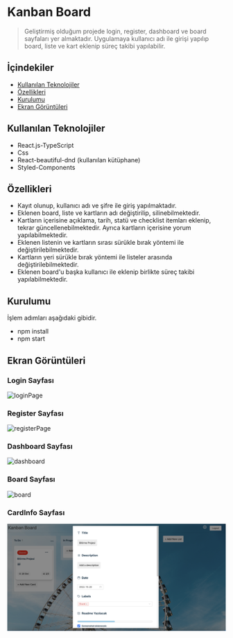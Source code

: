# Kanban Board

> Geliştirmiş olduğum projede login, register, dashboard ve board sayfaları yer almaktadır. Uygulamaya kullanıcı adı ile girişi yapılıp board, liste ve kart eklenip süreç takibi yapılabilir.

## İçindekiler

* [Kullanılan Teknolojiler](#kullanılan-teknolojiler)
* [Özellikleri](#özellikleri)
* [Kurulumu](#kurulumu)
* [Ekran Görüntüleri](#ekran-görüntüleri)


## Kullanılan Teknolojiler
- React.js-TypeScript
- Css
- React-beautiful-dnd (kullanılan kütüphane)
- Styled-Components

## Özellikleri
- Kayıt olunup, kullanıcı adı ve şifre ile giriş yapılmaktadır.
- Eklenen board, liste ve kartların adı değiştirilip, silinebilmektedir.
- Kartların içerisine açıklama, tarih, statü ve checklist itemları eklenip, tekrar güncellenebilmektedir. Ayrıca kartların içerisine yorum yapılabilmektedir.
- Eklenen listenin ve kartların sırası sürükle bırak yöntemi ile değiştirilebilmektedir.
- Kartların yeri sürükle bırak yöntemi ile listeler arasında değiştirilebilmektedir.
- Eklenen board'u başka kullanıcı ile eklenip birlikte süreç takibi yapılabilmektedir.

## Kurulumu
İşlem adımları aşağıdaki gibidir.
- npm install
- npm start

## Ekran Görüntüleri

### Login Sayfası

![loginPage](screenshots/loginPage.png)

### Register Sayfası

![registerPage](screenshots/registerPage.png)

### Dashboard Sayfası

![dashboard](screenshots/dashboardPage.png)

### Board Sayfası

![board](screenshots/boardPage.png)

### CardInfo Sayfası

![cardInfo](screenshots/cardInfo.png)



